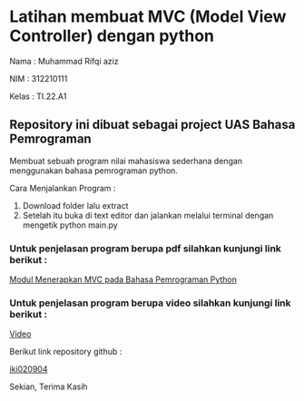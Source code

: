 # Latihan membuat MVC (Model View Controller) dengan python

Nama : Muhammad Rifqi aziz

NIM : 312210111

Kelas : TI.22.A1


## Repository ini dibuat sebagai project UAS Bahasa Pemrograman

Membuat sebuah program nilai mahasiswa sederhana dengan menggunakan bahasa pemrograman python.

Cara Menjalankan Program :

1. Download folder lalu extract
2. Setelah itu buka di text editor dan jalankan melalui terminal dengan mengetik python main.py

### Untuk penjelasan program berupa pdf silahkan kunjungi link berikut :

[Modul Menerapkan MVC pada Bahasa Pemrograman Python](https://docs.google.com/document/d/1t5mX0e7W3YQR1kgab3irkm_H0eZF27O9bNlRD6ayTDc/edit?usp=drivesdk)

### Untuk penjelasan program berupa video silahkan kunjungi link berikut :
[Video](https://youtu.be/3etBGDj4UDU)

Berikut link repository github :

[iki020904](https://github.com/iki020904/UAS.git)

Sekian, Terima Kasih

